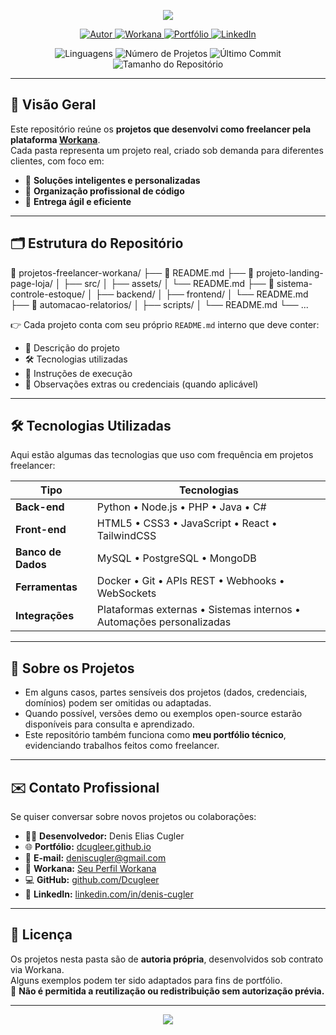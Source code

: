 <!-- Banner Gradiente Futurista -->
<p align="center">
  <img src="https://capsule-render.vercel.app/api?type=rect&color=0:0f0c29,50:302b63,100:24243e&height=100&section=header&text=🚀%20Projetos%20de%20Freelancer%20—%20Workana&fontSize=28&fontColor=ffffff&fontAlignY=55&animation=fadeIn" />
</p>

<!-- Badges -->
<p align="center">
  <a href="https://github.com/Dcugleer">
    <img src="https://img.shields.io/badge/Autor-Denis%20Elias%20Cugler-0A66C2?style=for-the-badge&logo=github" alt="Autor">
  </a>
  <a href="https://www.workana.com">
    <img src="https://img.shields.io/badge/Workana-Freelancer-0084FF?style=for-the-badge&logo=workana&logoColor=white" alt="Workana">
  </a>
  <a href="https://dcugleer.github.io">
    <img src="https://img.shields.io/badge/Portfólio-Online-1ABC9C?style=for-the-badge&logo=google-chrome&logoColor=white" alt="Portfólio">
  </a>
  <a href="https://www.linkedin.com/in/denis-cugler">
    <img src="https://img.shields.io/badge/LinkedIn-Perfil-0A66C2?style=for-the-badge&logo=linkedin&logoColor=white" alt="LinkedIn">
  </a>
</p>

<p align="center">
  <img src="https://img.shields.io/github/languages/count/Dcugleer/Workana-Freelancers?style=for-the-badge&color=6a0dad&label=Linguagens" alt="Linguagens">
  <img src="https://img.shields.io/github/directory-file-count/Dcugleer/Workana-Freelancers?style=for-the-badge&color=6a0dad&label=Projetos" alt="Número de Projetos">
  <img src="https://img.shields.io/github/last-commit/Dcugleer/Workana-Freelancers?style=for-the-badge&color=6a0dad&label=Último%20Commit" alt="Último Commit">
  <img src="https://img.shields.io/github/repo-size/Dcugleer/Workana-Freelancers?style=for-the-badge&color=6a0dad&label=Tamanho" alt="Tamanho do Repositório">
</p>

---

## 🧭 Visão Geral

Este repositório reúne os **projetos que desenvolvi como freelancer pela plataforma [Workana](https://www.workana.com)**.  
Cada pasta representa um projeto real, criado sob demanda para diferentes clientes, com foco em:

- 🧠 **Soluções inteligentes e personalizadas**  
- 🧱 **Organização profissional de código**  
- 🚀 **Entrega ágil e eficiente**

---

## 🗂 Estrutura do Repositório



📂 projetos-freelancer-workana/
├── 📝 README.md
├── 📂 projeto-landing-page-loja/
│ ├── src/
│ ├── assets/
│ └── README.md
├── 📂 sistema-controle-estoque/
│ ├── backend/
│ ├── frontend/
│ └── README.md
├── 📂 automacao-relatorios/
│ ├── scripts/
│ └── README.md
└── ...


👉 Cada projeto conta com seu próprio `README.md` interno que deve conter:  
- 📌 Descrição do projeto  
- 🛠️ Tecnologias utilizadas  
- 🚀 Instruções de execução  
- 📝 Observações extras ou credenciais (quando aplicável)

---

## 🛠 Tecnologias Utilizadas

Aqui estão algumas das tecnologias que uso com frequência em projetos freelancer:

| Tipo              | Tecnologias |
|-------------------|-------------|
| **Back-end**      | Python • Node.js • PHP • Java • C# |
| **Front-end**     | HTML5 • CSS3 • JavaScript • React • TailwindCSS |
| **Banco de Dados**| MySQL • PostgreSQL • MongoDB |
| **Ferramentas**   | Docker • Git • APIs REST • Webhooks • WebSockets |
| **Integrações**   | Plataformas externas • Sistemas internos • Automações personalizadas |

---

## 📢 Sobre os Projetos

- Em alguns casos, partes sensíveis dos projetos (dados, credenciais, domínios) podem ser omitidas ou adaptadas.  
- Quando possível, versões demo ou exemplos open-source estarão disponíveis para consulta e aprendizado.  
- Este repositório também funciona como **meu portfólio técnico**, evidenciando trabalhos feitos como freelancer.

---

## ✉️ Contato Profissional

Se quiser conversar sobre novos projetos ou colaborações:

- 👨‍💻 **Desenvolvedor:** Denis Elias Cugler  
- 🌐 **Portfólio:** [dcugleer.github.io](https://dcugleer.github.io)  
- 📧 **E-mail:** [deniscugler@gmail.com](mailto:deniscugler@gmail.com)  
- 💼 **Workana:** [Seu Perfil Workana](https://www.workana.com) 
- 💻 **GitHub:** [github.com/Dcugleer](https://github.com/Dcugleer)  
- 🔗 **LinkedIn:** [linkedin.com/in/denis-cugler](https://www.linkedin.com/in/denis-cugler)

---

## 📜 Licença

Os projetos nesta pasta são de **autoria própria**, desenvolvidos sob contrato via Workana.  
Alguns exemplos podem ter sido adaptados para fins de portfólio.  
🚫 **Não é permitida a reutilização ou redistribuição sem autorização prévia.**

---

<p align="center">
  <img src="https://capsule-render.vercel.app/api?type=rect&color=0:24243e,50:302b63,100:0f0c29&height=70&section=footer&text=🚀%20Feito%20com%20dedicação%20por%20Denis%20Elias%20Cugler&fontSize=16&fontColor=ffffff&animation=fadeIn" />
</p>

